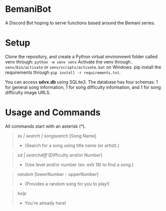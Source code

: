 # BemaniBot
A Discord Bot hoping to serve functions based around the Bemani series.

# Setup

Clone the repository, and create a Python virtual environment folder called venv through:
` python -m venv venv `
Activate the venv through`. venv/bin/activate` or `venv/scripts/activate.bat` on Windows.
pip install the requirements through `pip install -r requirements.txt`.

You can access **sdvx.db** using SQLite3. The database has four schemas: 1 for general song information, 1 for song difficulty information, and 1 for song difficulty image URLS. 

# Usage and Commands
All commands start with an asterisk (*). 

> *ss | search | songsearch* [Song Name] 
>    - (Search for a song using title name (or artist).)

> *sd | searchdiff* [Difficulty and/or Number] 
>    - (Use level and/or number (ex: exh 18) to find a song.)

> *random* [lowerNumber - upperNumber]
>    - (Provides a random song for you to play!)
  
> *help*
>    - You're already here!
